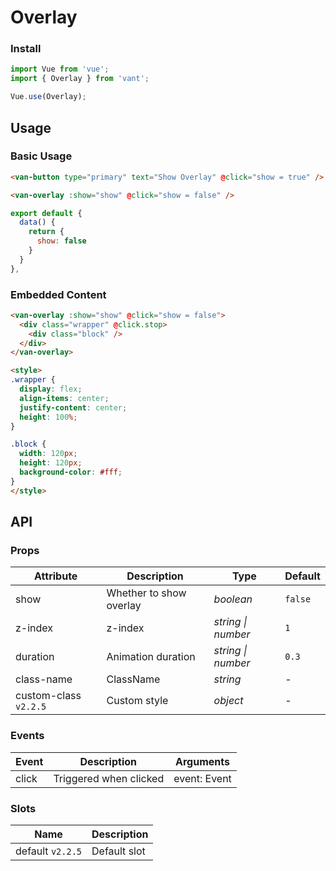 # Overlay

### Install

```js
import Vue from 'vue';
import { Overlay } from 'vant';

Vue.use(Overlay);
```

## Usage

### Basic Usage

```html
<van-button type="primary" text="Show Overlay" @click="show = true" />

<van-overlay :show="show" @click="show = false" />
```

```js
export default {
  data() {
    return {
      show: false
    }
  }
},
```

### Embedded Content

```html
<van-overlay :show="show" @click="show = false">
  <div class="wrapper" @click.stop>
    <div class="block" />
  </div>
</van-overlay>

<style>
.wrapper {
  display: flex;
  align-items: center;
  justify-content: center;
  height: 100%;
}

.block {
  width: 120px;
  height: 120px;
  background-color: #fff;
}
</style>
```

## API

### Props

| Attribute | Description | Type | Default |
|------|------|------|------|
| show | Whether to show overlay | *boolean* | `false` |
| z-index | z-index | *string \| number* | `1` |
| duration | Animation duration | *string \| number* | `0.3` |
| class-name | ClassName | *string* | - |
| custom-class `v2.2.5` | Custom style | *object* | - |

### Events

| Event | Description | Arguments |
|------|------|------|
| click | Triggered when clicked | event: Event |

### Slots

| Name | Description |
|------|------|
| default `v2.2.5` | Default slot |
